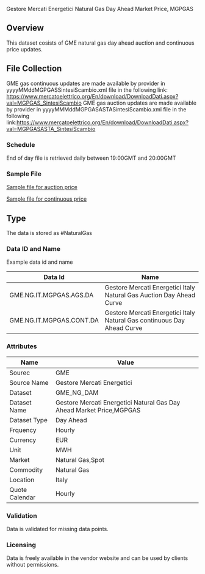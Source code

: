 Gestore Mercati Energetici Natural Gas Day Ahead Market Price, MGPGAS

## Overview

This dataset cosists of GME natural gas day ahead auction and continuous price updates.

## File Collection

GME gas continuous updates are made available by provider in yyyyMMddMGPGASSintesiScambio.xml file in the following link: https://www.mercatoelettrico.org/En/download/DownloadDati.aspx?val=MGPGAS_SintesiScambio
GME gas auction updates are made available by provider in yyyyMMMddMGPGASASTASintesiScambio.xml file in the following link:https://www.mercatoelettrico.org/En/download/DownloadDati.aspx?val=MGPGASASTA_SintesiScambio

### Schedule

End of day file is retrieved daily between 19:00GMT and 20:00GMT

### Sample File

[Sample file for auction price](pathname://../../static/file-samples/20210901MGPGASASTASintesiScambio.xml)

[Sample file for continuous price](pathname://../../static/file-samples/20210901MGPGASSintesiScambio.xml)

## Type

The data is stored as #NaturalGas

### Data ID and Name

Example data id and name

|**Data Id**|**Name**|
|-|-|
|GME.NG.IT.MGPGAS.AGS.DA|Gestore Mercati Energetici Italy Natural Gas Auction Day Ahead Curve|
|GME.NG.IT.MGPGAS.CONT.DA|Gestore Mercati Energetici Italy Natural Gas continuous Day Ahead Curve|

### Attributes

|Name|Value|
|-|-|
|Sourec|GME|
|Source Name|Gestore Mercati Energetici|
|Dataset|GME_NG_DAM|
|Dataset Name|Gestore Mercati Energetici Natural Gas Day Ahead Market Price,MGPGAS|
|Dataset Type|Day Ahead|
|Frquency|Hourly|
|Currency|EUR|
|Unit|MWH|
|Market|Natural Gas,Spot|
|Commodity|Natural Gas|
|Location|Italy|
|Quote Calendar|Hourly|

### Validation

Data is validated for missing data points.

### Licensing

Data is freely available in the vendor website and can be used by clients without permissions.

